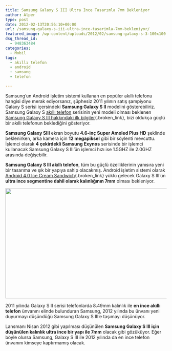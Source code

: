 ```yaml
---
title: Samsung Galaxy S III Ultra İnce Tasarımla 7mm Bekleniyor
author: Alper
type: post
date: 2012-02-13T20:56:10+00:00
url: /samsung-galaxy-s-iii-ultra-ince-tasarimla-7mm-bekleniyor/
featured_image: /wp-content/uploads/2012/02/samsung-galaxy-s-3-100x100.jpg
dsq_thread_id:
  - 948363484
categories:
  - Mobil
tags:
  - akıllı telefon
  - android
  - samsung
  - telefon

---
```

Samsung&#8217;un Android işletim sistemi kullanan en popüler akıllı telefonu hangisi diye merak ediyorsanız, şüphesiz 2011 yılının satış şampiyonu Galaxy S serisi içersindeki **Samsung Galaxy S II** modelini gösterebiliriz. Samsung Galaxy S [akıllı telefon][1] serisinin yeni modeli olması beklenen [Samsung Galaxy S III hakkındaki ilk bilgiler][2]{.broken_link}, bizi oldukça güçlü bir akıllı telefonun beklediğini gösteriyor.

**Samsung Galaxy SIII** ekran boyutu **4.6-inç Super Amoled Plus HD** şeklinde beklenirken, arka kamera için **12 megapiksel** gibi bir söylenti mevcuttu. İşlemci olarak **4 çekirdekli Samsung Exynos** serisinde bir işlemci kullanacak Samsung Galaxy S III&#8217;ün işlemci hızı ise 1.5GHZ ile 2.0GHZ arasında değişebilir.

**Samsung Galaxy S III akıllı telefon**, tüm bu güçlü özelliklerinin yanısıra yeni bir tasarıma ve şık bir yapıya sahip olacakmış. Android işletim sistemi olarak [Android 4.0 Ice Cream Sandwich][3]{.broken_link} yüklü gelecek Galaxy S III&#8217;ün **ultra ince segmentine dahil olarak kalınlığının 7mm** olması bekleniyor.

<p style="text-align: center;">
  <img class="aligncenter  wp-image-7741" title="samsung-galaxy-s-3" src="https://www.murekkep.org/wp-content/uploads/2012/02/samsung-galaxy-s-3.jpg" alt="" width="576" height="344" srcset="https://www.murekkep.org/wp-content/uploads/2012/02/samsung-galaxy-s-3.jpg 640w, https://www.murekkep.org/wp-content/uploads/2012/02/samsung-galaxy-s-3-400x238.jpg 400w, https://www.murekkep.org/wp-content/uploads/2012/02/samsung-galaxy-s-3-50x29.jpg 50w, https://www.murekkep.org/wp-content/uploads/2012/02/samsung-galaxy-s-3-209x125.jpg 209w" sizes="(max-width: 576px) 100vw, 576px" />
</p>

2011 yılında Galaxy S II serisi telefonlarda 8.49mm kalınlık ile **en ince akıllı telefon** ünvanını elinde bulunduran Samsung, 2012 yılında bu ünvanı yeni duyurmayı düşündüğü Samsung Galaxy S III&#8217;e taşımayı düşünüyor.

Lansmanı Nisan 2012 gibi yapılması düşünülen **Samsung Galaxy S III için düşünülen kalınlık ultra ince bir yapı ile 7mm** olacak gibi gözüküyor. Eğer böyle olursa Samsung, Galaxy S III ile 2012 yılında da en ince telefon ünvanını kimseye kaptırmamış olacak.

 [1]: https://www.murekkep.org/etiket/akilli-telefon "akıllı telefon"
 [2]: https://www.murekkep.org/samsung-galaxy-siii-hakkinda-ilk-bilgiler-7260 "Samsung Galaxy S III İlk Bilgiler"
 [3]: https://www.murekkep.org/samsung-galaxy-nexus-ozellikleri-ve-android-4-0-ics-6909 "Android 4 ICS"
